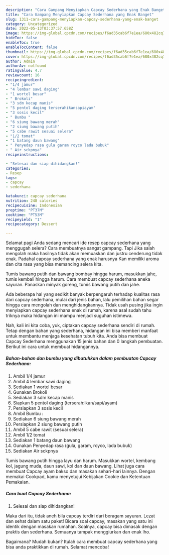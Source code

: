 ```yaml
---
description: "Cara Gampang Menyiapkan Capcay Sederhana yang Enak Banget"
title: "Cara Gampang Menyiapkan Capcay Sederhana yang Enak Banget"
slug: 1311-cara-gampang-menyiapkan-capcay-sederhana-yang-enak-banget
category: Uncategorized
date: 2022-05-13T03:37:57.658Z
image: https://img-global.cpcdn.com/recipes/f6ad35cab6f7e1ea/680x482cq70/capcay-sederhana-foto-resep-utama.jpg
hideToc: false
enableToc: true
enableTocContent: false
thumbnail: https://img-global.cpcdn.com/recipes/f6ad35cab6f7e1ea/680x482cq70/capcay-sederhana-foto-resep-utama.jpg
cover: https://img-global.cpcdn.com/recipes/f6ad35cab6f7e1ea/680x482cq70/capcay-sederhana-foto-resep-utama.jpg
author: Admin
authorAv: notfound
ratingvalue: 4.7
reviewcount: 16
recipeingredient:
- "1/4 jamur"
- "4 lembar sawi daging"
- "1 wortel besar"
- " Brokoli"
- "3 sdm kecap manis"
- "5 pentol daging terserahikansapiayam"
- "3 sosis kecil"
- " Bumbu "
- "6 siung bawang merah"
- "2 siung bawang putih"
- "5 cabe rawit sesuai selera"
- "1/2 tomat"
- "1 batang daun bawang"
- " Penyedap rasa gula garam royco lada bubuk"
- " Air sckpnya"
recipeinstructions:

- "Selesai dan siap dihidangkan!"
categories:
- Resep
tags:
- capcay
- sederhana

katakunci: capcay sederhana 
nutrition: 248 calories
recipecuisine: Indonesian
preptime: "PT37M"
cooktime: "PT53M"
recipeyield: "1"
recipecategory: Dessert

---
```



Selamat pagi Anda sedang mencari ide resep capcay sederhana yang menggugah selera? Cara membuatnya sangat gampang. Tapi Jika salah mengolah maka hasilnya tidak akan memuaskan dan justru cenderung tidak enak. Padahal capcay sederhana yang enak harusnya Kan memiliki aroma dan cita rasa yang bisa memancing selera kita.


Tumis bawang putih dan bawang bombay hingga harum, masukkan jahe, tumis kembali hingga harum. Cara membuat capcay sederhana aneka sayuran. Panaskan minyak goreng, tumis bawang putih dan jahe.

Ada beberapa hal yang sedikit banyak berpengaruh terhadap kualitas rasa dari capcay sederhana, mulai dari jenis bahan, lalu pemilihan bahan segar hingga cara mengolah dan menghidangkannya. Tidak usah pusing jika ingin menyiapkan capcay sederhana enak di rumah, karena asal sudah tahu triknya maka hidangan ini mampu menjadi suguhan istimewa.


Nah, kali ini kita coba, yuk, ciptakan capcay sederhana sendiri di rumah. Tetap dengan bahan yang sederhana, hidangan ini bisa memberi manfaat untuk membantu menjaga kesehatan tubuh kita. Anda bisa membuat Capcay Sederhana menggunakan 15 jenis bahan dan 0 langkah pembuatan. Berikut ini cara untuk membuat hidangannya.

<!--inarticleads1-->

##### Bahan-bahan dan bumbu yang dibutuhkan dalam pembuatan Capcay Sederhana:

1. Ambil 1/4 jamur
1. Ambil 4 lembar sawi daging
1. Sediakan 1 wortel besar
1. Gunakan  Brokoli
1. Sediakan 3 sdm kecap manis
1. Siapkan 5 pentol daging (terserah:ikan/sapi/ayam)
1. Persiapkan 3 sosis kecil
1. Ambil  Bumbu :
1. Sediakan 6 siung bawang merah
1. Persiapkan 2 siung bawang putih
1. Ambil 5 cabe rawit (sesuai selera)
1. Ambil 1/2 tomat
1. Sediakan 1 batang daun bawang
1. Gunakan  Penyedap rasa (gula, garam, royco, lada bubuk)
1. Sediakan  Air sckpnya


Tumis bawang putih hingga layu dan harum. Masukkan wortel, kembang kol, jagung muda, daun sawi, kol dan daun bawang. Lihat juga cara membuat Capcay ayam bakso dan masakan sehari-hari lainnya. Dengan memakai Cookpad, kamu menyetujui Kebijakan Cookie dan Ketentuan Pemakaian. 

<!--inarticleads2-->

##### Cara buat Capcay Sederhana:


1. Selesai dan siap dihidangkan!

Maka dari itu, tidak aneh bila capcay terdiri dari beragam sayuran. Lezat dan sehat dalam satu paket! Bicara soal capcay, masakan yang satu ini identik dengan masakan rumahan. Soalnya, capcay bisa dimasak dengan praktis dan sederhana. Semuanya tampak menggiurkan dan enak lho. 

Bagaimana? Mudah bukan? Itulah cara membuat capcay sederhana yang bisa anda praktikkan di rumah. Selamat mencoba!
